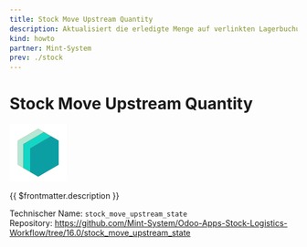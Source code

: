 ```yaml
---
title: Stock Move Upstream Quantity
description: Aktualisiert die erledigte Menge auf verlinkten Lagerbuchungen.
kind: howto
partner: Mint-System
prev: ./stock
---
```

# Stock Move Upstream Quantity
![icon_oms_box](attachments/icons_odoo_mint_system.png)

{{ $frontmatter.description }}

Technischer Name: `stock_move_upstream_state`\
Repository: <https://github.com/Mint-System/Odoo-Apps-Stock-Logistics-Workflow/tree/16.0/stock_move_upstream_state>
